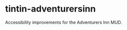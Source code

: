 tintin-adventurersinn
=====================

Accessibility improvements for the Adventurers Inn MUD.
